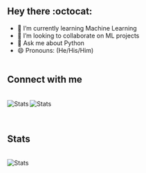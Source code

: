 ## Hey there :octocat:

<!--
**Atharv-777/Atharv-777** is a ✨ _special_ ✨ repository because its `README.md` (this file) appears on your GitHub profile.

Here are some ideas to get you started:
- 🔭 I’m currently working on ...
- 🤔 I’m looking for help with ...
- 📫 How to reach me: atharvbidwe11@gmail.com
- ⚡ Fun fact: ...-->

- 🌱 I’m currently learning Machine Learning
- 👯 I’m looking to collaborate on ML projects
- 💬 Ask me about Python
- 😄 Pronouns: (He/His/Him)
<br><br>

## Connect with me
<br>
<img align="left" alt="Stats" href="https://twitter.com/AtharvBidwe" src="https://img.shields.io/badge/Twitter-1DA1F2?style=for-the-badge&logo=twitter&logoColor=white" />
<img align="left" alt="Stats" href="https://www.linkedin.com/in/atharv-bidwe-2996631aa/" src="https://img.shields.io/badge/LinkedIn-0077B5?style=for-the-badge&logo=linkedin&logoColor=white" />

<br><br>
## Stats
<br>
<img align="left" alt="Stats" src="https://github-readme-stats.vercel.app/api?username=Atharv-777&&show_icons=true&title_color=ffffff&icon_color=ffffff&text_color=daf7dc&bg_color=000000" />

